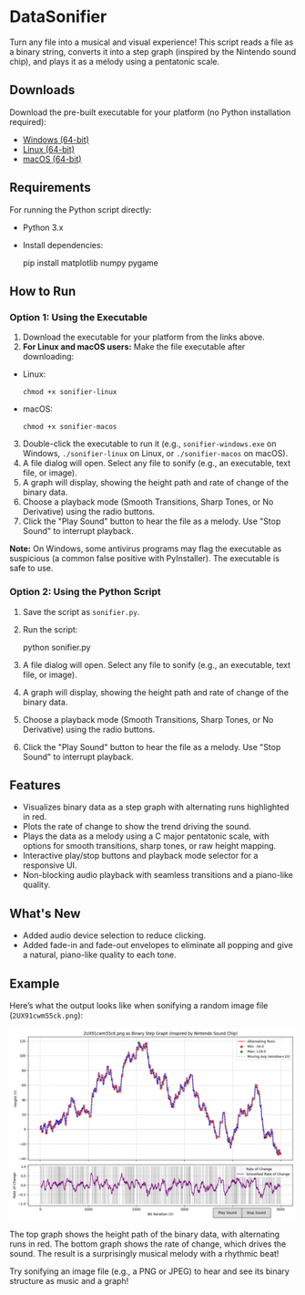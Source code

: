 # DataSonifier

Turn any file into a musical and visual experience! This script reads a file as a binary string, converts it into a step graph (inspired by the Nintendo sound chip), and plays it as a melody using a pentatonic scale.

## Downloads
Download the pre-built executable for your platform (no Python installation required):
- [Windows (64-bit)](https://placeholder-windows-url)
- [Linux (64-bit)](https://placeholder-linux-url)
- [macOS (64-bit)](https://placeholder-macos-url)

## Requirements
For running the Python script directly:
- Python 3.x
- Install dependencies:

  pip install matplotlib numpy pygame

## How to Run
### Option 1: Using the Executable
1. Download the executable for your platform from the links above.
2. **For Linux and macOS users:** Make the file executable after downloading:
 - Linux:
   ```
   chmod +x sonifier-linux
   ```
 - macOS:
   ```
   chmod +x sonifier-macos
   ```
3. Double-click the executable to run it (e.g., `sonifier-windows.exe` on Windows, `./sonifier-linux` on Linux, or `./sonifier-macos` on macOS).
4. A file dialog will open. Select any file to sonify (e.g., an executable, text file, or image).
5. A graph will display, showing the height path and rate of change of the binary data.
6. Choose a playback mode (Smooth Transitions, Sharp Tones, or No Derivative) using the radio buttons.
7. Click the "Play Sound" button to hear the file as a melody. Use "Stop Sound" to interrupt playback.

**Note:** On Windows, some antivirus programs may flag the executable as suspicious (a common false positive with PyInstaller). The executable is safe to use.

### Option 2: Using the Python Script
1. Save the script as `sonifier.py`.
2. Run the script:

   python sonifier.py

3. A file dialog will open. Select any file to sonify (e.g., an executable, text file, or image).
4. A graph will display, showing the height path and rate of change of the binary data.
5. Choose a playback mode (Smooth Transitions, Sharp Tones, or No Derivative) using the radio buttons.
6. Click the "Play Sound" button to hear the file as a melody. Use "Stop Sound" to interrupt playback.

## Features
- Visualizes binary data as a step graph with alternating runs highlighted in red.
- Plots the rate of change to show the trend driving the sound.
- Plays the data as a melody using a C major pentatonic scale, with options for smooth transitions, sharp tones, or raw height mapping.
- Interactive play/stop buttons and playback mode selector for a responsive UI.
- Non-blocking audio playback with seamless transitions and a piano-like quality.

## What's New
- Added audio device selection to reduce clicking.
- Added fade-in and fade-out envelopes to eliminate all popping and give a natural, piano-like quality to each tone.

## Example
Here’s what the output looks like when sonifying a random image file (`2UX91cwm55ck.png`):

![Example Output](example_screenshot.png)

The top graph shows the height path of the binary data, with alternating runs in red. The bottom graph shows the rate of change, which drives the sound. The result is a surprisingly musical melody with a rhythmic beat!

Try sonifying an image file (e.g., a PNG or JPEG) to hear and see its binary structure as music and a graph!

